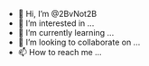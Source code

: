 - 👋 Hi, I’m @2BvNot2B
- 👀 I’m interested in ...
- 🌱 I’m currently learning ...
- 💞️ I’m looking to collaborate on ...
- 📫 How to reach me ...

<!---
2BvNot2B/2BvNot2B is a ✨ special ✨ repository because its `README.md` (this file) appears on your GitHub profile.
You can click the Preview link to take a look at your changes.
--->
